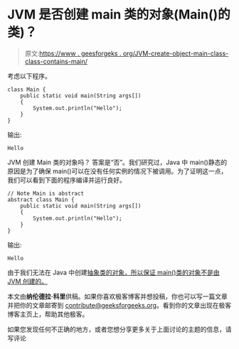 # JVM 是否创建 main 类的对象(Main()的类)？

> 原文:[https://www . geesforgeks . org/JVM-create-object-main-class-class-contains-main/](https://www.geeksforgeeks.org/jvm-create-object-main-class-class-contains-main/)

考虑以下程序。

```
class Main {
    public static void main(String args[])
    {
        System.out.println("Hello");
    }
}
```

输出:

```
Hello
```

JVM 创建 Main 类的对象吗？
答案是“否”。我们研究过，Java 中 main()静态的原因是为了确保 main()可以在没有任何实例的情况下被调用。为了证明这一点，我们可以看到下面的程序编译并运行良好。

```
// Note Main is abstract
abstract class Main {
    public static void main(String args[])
    {
        System.out.println("Hello");
    }
}
```

输出:

```
Hello
```

由于我们无法在 Java 中创建[抽象类的对象，所以保证 main()类的对象不是由 JVM 创建的。](https://www.geeksforgeeks.org/abstract-classes-in-java/)

本文由**纳伦德拉·科里**供稿。如果你喜欢极客博客并想投稿，你也可以写一篇文章并把你的文章邮寄到 contribute@geeksforgeeks.org。看到你的文章出现在极客博客主页上，帮助其他极客。

如果您发现任何不正确的地方，或者您想分享更多关于上面讨论的主题的信息，请写评论